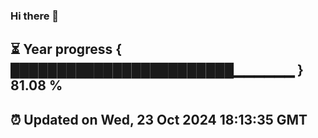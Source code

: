 ### Hi there 👋
⏳ Year progress { ████████████████████████▁▁▁▁▁▁ } 81.08 %
---
⏰ Updated on Wed, 23 Oct 2024 18:13:35 GMT
---
